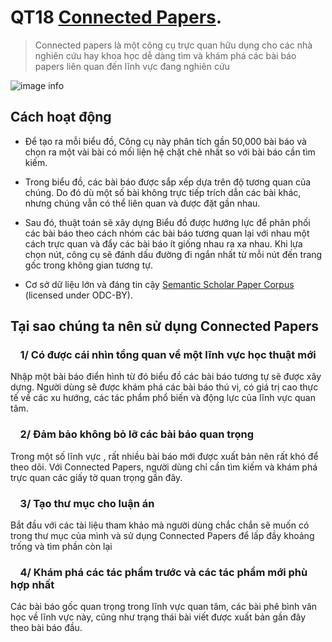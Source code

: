 # QT18 [Connected Papers](https://www.connectedpapers.com).

> Connected papers là một công cụ trực quan hữu dụng cho các nhà nghiên cứu hay khoa học dễ dàng tìm và khám phá các bài báo papers liên quan đến lĩnh vực đang nghiên cứu

![image info](./https://github.com/Jasper-Duong/CS519.L21.KHCL/blob/main/BT%20Bu%E1%BB%95i%202/image/QT18.png)

## Cách hoạt động

- Để tạo ra mỗi biểu đồ, Công cụ này phân tích gần 50,000 bài báo và chọn ra một vài bài có mối liện hệ chặt chẽ nhất so với bài báo cần tìm kiếm.

- Trong biểu đồ, các bài báo được sắp xếp dựa trên độ tương quan của chúng. Do đó dù một số bài không trực tiếp trích dẫn các bài khác, nhưng chúng vẫn có thể liên quan và được đặt gần nhau.

- Sau đó, thuật toán sẽ xây dựng Biểu đồ được hướng lực để phân phối các bài báo theo cách nhóm các bài báo tương quan lại với nhau một cách trực quan và đẩy các bài báo ít giống nhau ra xa nhau. Khi lựa chọn nút, công cụ sẽ đánh dấu đường đi ngắn nhất từ ​​mỗi nút đến trang gốc trong không gian tương tự.

- Cơ sở dữ liệu lớn và đáng tin cậy [Semantic Scholar Paper Corpus](https://www.semanticscholar.org/paper/Construction-of-the-Literature-Graph-in-Semantic-Ammar-Groeneveld/649def34f8be52c8b66281af98ae884c09aef38b) (licensed under ODC-BY).

## Tại sao chúng ta nên sử dụng Connected Papers

### &nbsp; &nbsp; 1/ Có được cái nhìn tổng quan về một lĩnh vực học thuật mới

Nhập một bài báo điển hình từ đó biểu đồ các bài báo tương tự sẽ được xây dựng. Người dùng sẽ được khám phá các bài báo thú vị, có giá trị cao thực tế về các xu hướng, các tác phẩm phổ biến và động lực của lĩnh vực quan tâm.

### &nbsp; &nbsp; 2/ Đảm bảo không bỏ lỡ các bài báo quan trọng

Trong một số lĩnh vực , rất nhiều bài báo mới được xuất bản nên rất khó để theo dõi. Với Connected Papers, người dùng chỉ cần tìm kiếm và khám phá trực quan các giấy tờ quan trọng gần đây.

### &nbsp; &nbsp; 3/ Tạo thư mục cho luận án

Bắt đầu với các tài liệu tham khảo mà người dùng chắc chắn sẽ muốn có trong thư mục của mình và sử dụng Connected Papers để lấp đầy khoảng trống và tìm phần còn lại

### &nbsp; &nbsp; 4/ Khám phá các tác phẩm trước và các tác phẩm mới phù hợp nhất

Các bài báo gốc quan trọng trong lĩnh vực quan tâm, các bài phê bình văn học về lĩnh vực này, cũng như trạng thái bài viết được xuất bản gần đây theo bài báo đầu.
